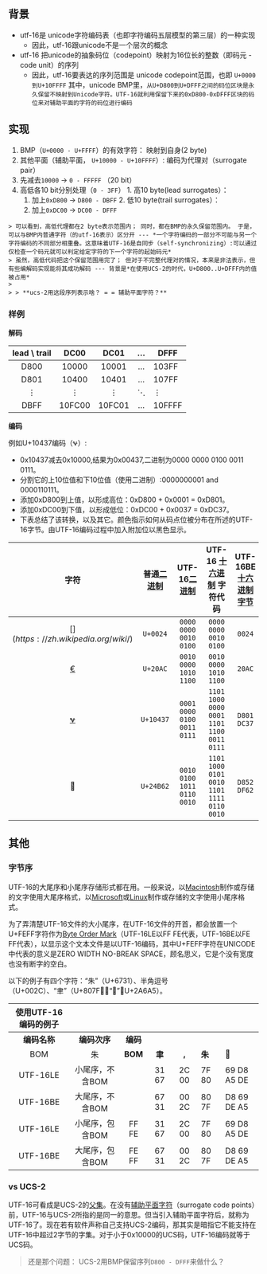
## 背景

* utf-16是 unicode字符编码表（也即字符编码五层模型的第三层）的一种实现
  * 因此，utf-16跟unicode不是一个层次的概念
* utf-16 把unicode的抽象码位（codepoint）映射为16位长的整数（即码元 - code unit）的序列
  * 因此，utf-16要表达的序列范围是 unicode codepoint范围，也即 `U+0000到U+10FFFF`
    其中，unicode BMP里，`从U+D800到U+DFFF之间的码位区块是永久保留不映射到Unicode字符。UTF-16就利用保留下来的0xD800-0xDFFF区块的码位来对辅助平面的字符的码位进行编码`

## 实现

1. BMP（`U+0000 - U+FFFF`）的有效字符： 映射到自身(2 byte)
2. 其他平面（辅助平面， `U+10000 - U+10FFFF`）: 编码为代理对（surrogate pair）
  1. 先减去`10000` -> `0 - FFFFF` （20 bit）
  2. 高低各10 bit分别处理（`0 - 3FF`）
    1. 高10 byte(lead surrogates）：
      1. 加上`0xD800` -> `D800 - DBFF`
    2. 低10 byte(trail surrogates）：
      1. 加上`0xDC00` -> `DC00 - DFFF`

    > 可以看到，高低代理都在2 byte表示范围内； 同时，都在BMP的永久保留范围内。 于是，可以与BMP内普通字符（的utf-16表示）区分开 --- *一个字符编码的一部分不可能与另一个字符编码的不同部分相重叠。这意味着UTF-16是自同步（self-synchronizing）:可以通过仅检查一个码元就可以判定给定字符的下一个字符的起始码元*
    > 虽然，高低代码把这个保留范围用完了； 但对于不完整代理对的情况，本来是非法表示，但有些编解码实现能将其成功解码 --- 背景是*在使用UCS-2的时代，U+D800..U+DFFF内的值被占用*
    >
    > > **ucs-2用这段序列表示啥？ = = 辅助平面字符？**

### 样例

**解码**

| lead \ trail |  DC00  |  DC01  |  …   | DFFF   |
| :----------: | :----: | :----: | :--: | ------ |
|     D800     | 10000  | 10001  |  …   | 103FF  |
|     D801     | 10400  | 10401  |  …   | 107FF  |
|      ⋮       |   ⋮    |   ⋮    |  ⋱   | ⋮      |
|     DBFF     | 10FC00 | 10FC01 |  …   | 10FFFF |

**编码**

例如U+10437编码（𐐷）:

- 0x10437减去0x10000,结果为0x00437,二进制为0000 0000 0100 0011 0111。
- 分割它的上10位值和下10位值（使用二进制）:0000000001 and 0000110111。
- 添加0xD800到上值，以形成高位：0xD800 + 0x0001 = 0xD801。
- 添加0xDC00到下值，以形成低位：0xDC00 + 0x0037 = 0xDC37。
- 下表总结了该转换，以及其它。颜色指示如何从码点位被分布在所述的UTF-16字节。由UTF-16编码过程中加入附加位以黑色显示。

|                             字符                             | 普通[二进制](https://zh.wikipedia.org/wiki/二进制) | UTF-16[二进制](https://zh.wikipedia.org/wiki/二进制) | UTF-16 [十六进制](https://zh.wikipedia.org/wiki/十六进制) 字符代码 | UTF-16BE [十六进制](https://zh.wikipedia.org/wiki/十六进制)[字节](https://zh.wikipedia.org/wiki/字节) | UTF-16LE [十六进制](https://zh.wikipedia.org/wiki/十六进制)[字节](https://zh.wikipedia.org/wiki/字节) | **UTF-16LE**<br/>[十六进制](https://zh.wikipedia.org/wiki/十六进制)[字节](https://zh.wikipedia.org/wiki/字节) |
| :----------------------------------------------------------: | :------------------------------------------------: | :--------------------------------------------------: | :----------------------------------------------------------: | :----------------------------------------------------------: | :----------------------------------------------------------: | ------------------------------------------------------------ |
|             [$](https://zh.wikipedia.org/wiki/$)             |                      `U+0024`                      |                `0000 0000 0010 0100`                 |                    `0000 0000 0010 0100`                     |                            `0024`                            |                           `00 24`                            | `24 00`                                                      |
|             [€](https://zh.wikipedia.org/wiki/€)             |                      `U+20AC`                      |                `0010 0000 1010 1100`                 |                    `0010 0000 1010 1100`                     |                            `20AC`                            |                           `20 AC`                            | `AC 20`                                                      |
| [𐐷](https://zh.wikipedia.org/w/index.php?title=𐐏&action=edit&redlink=1) |                     `U+10437`                      |              `0001 0000 0100 0011 0111`              |          `1101 1000 0000 0001 1101 1100 0011 0111`           |                         `D801 DC37`                          |                        `D8 01 DC 37`                         | `01 D8 37 DC`                                                |
|                              𤭢                              |                     `U+24B62`                      |              `0010 0100 1011 0110 0010`              |          `1101 1000 0101 0010 1101 1111 0110 0010`           |                         `D852 DF62`                          |                        `D8 52 DF 62`                         | `52 D8 62 DF`                                                |



## 其他



### 字节序

UTF-16的大尾序和小尾序存储形式都在用。一般来说，以[Macintosh](https://zh.wikipedia.org/wiki/Macintosh)制作或存储的文字使用大尾序格式，以[Microsoft](https://zh.wikipedia.org/wiki/Microsoft)或[Linux](https://zh.wikipedia.org/wiki/Linux)制作或存储的文字使用小尾序格式。

为了弄清楚UTF-16文件的大小尾序，在UTF-16文件的开首，都会放置一个U+FEFF字符作为[Byte Order Mark](https://zh.wikipedia.org/wiki/位元組順序記號)（UTF-16LE以FF FE代表，UTF-16BE以FE FF代表），以显示这个文本文件是以UTF-16编码，其中U+FEFF字符在UNICODE中代表的意义是ZERO WIDTH NO-BREAK SPACE，顾名思义，它是个没有宽度也没有断字的空白。

以下的例子有四个字符：“朱”（U+6731）、半角逗号（U+002C）、“聿”（U+807F）、“𪚥”（U+2A6A5）。

| 使用UTF-16编码的例子 |                 |          |        |       |        |             |
| :------------------: | :-------------: | :------: | :----: | :---: | ------ | ----------- |
|     **编码名称**     |  **编码次序**   | **编码** |        |       |        |             |
|         BOM          |       朱        | **BOM**  | **聿** | **,** | **朱** | **𪚥**      |
|       UTF-16LE       | 小尾序，不含BOM |          | 31 67  | 2C 00 | 7F 80  | 69 D8 A5 DE |
|       UTF-16BE       | 大尾序，不含BOM |          | 67 31  | 00 2C | 80 7F  | D8 69 DE A5 |
|       UTF-16LE       | 小尾序，包含BOM |  FF FE   | 31 67  | 2C 00 | 7F 80  | 69 D8 A5 DE |
|       UTF-16BE       | 大尾序，包含BOM |  FE FF   | 67 31  | 00 2C | 80 7F  | D8 69 DE A5 |



### vs UCS-2



UTF-16可看成是UCS-2的[父集](https://zh.wikipedia.org/wiki/父集)。在没有[辅助平面字符](https://zh.wikipedia.org/wiki/Unicode字符平面映射)（surrogate code points）前，UTF-16与UCS-2所指的是同一的意思。但当引入辅助平面字符后，就称为UTF-16了。现在若有软件声称自己支持UCS-2编码，那其实是暗指它不能支持在UTF-16中超过2字节的字集。对于小于0x10000的UCS码，UTF-16编码就等于UCS码。

> 还是那个问题： UCS-2用BMP保留序列`D800 - DFFF`来做什么？ 







